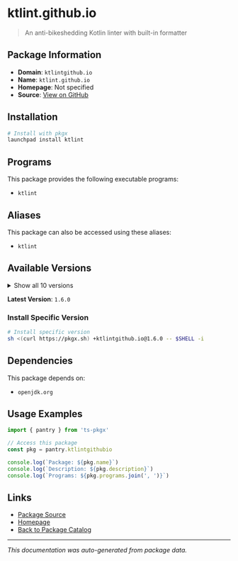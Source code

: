 # ktlint.github.io

> An anti-bikeshedding Kotlin linter with built-in formatter

## Package Information

- **Domain**: `ktlintgithub.io`
- **Name**: `ktlint.github.io`
- **Homepage**: Not specified
- **Source**: [View on GitHub](https://github.com/pkgxdev/pantry/tree/main/projects/ktlint.github.io/package.yml)

## Installation

```bash
# Install with pkgx
launchpad install ktlint
```

## Programs

This package provides the following executable programs:

- `ktlint`

## Aliases

This package can also be accessed using these aliases:

- `ktlint`

## Available Versions

<details>
<summary>Show all 10 versions</summary>

- `1.6.0`, `1.5.0`, `1.4.1`, `1.4.0`, `1.3.1`
- `1.3.0`, `1.2.1`, `1.2.0`, `1.1.1`, `0.49.1`

</details>

**Latest Version**: `1.6.0`

### Install Specific Version

```bash
# Install specific version
sh <(curl https://pkgx.sh) +ktlintgithub.io@1.6.0 -- $SHELL -i
```

## Dependencies

This package depends on:

- `openjdk.org`

## Usage Examples

```typescript
import { pantry } from 'ts-pkgx'

// Access this package
const pkg = pantry.ktlintgithubio

console.log(`Package: ${pkg.name}`)
console.log(`Description: ${pkg.description}`)
console.log(`Programs: ${pkg.programs.join(', ')}`)
```

## Links

- [Package Source](https://github.com/pkgxdev/pantry/tree/main/projects/ktlint.github.io/package.yml)
- [Homepage](#)
- [Back to Package Catalog](../package-catalog.md)

---

*This documentation was auto-generated from package data.*
